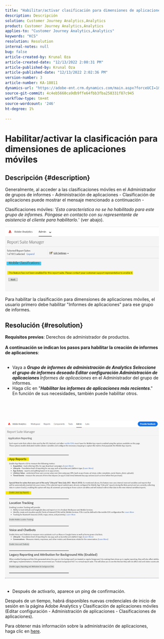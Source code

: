 ```yaml
---
title: "Habilitar/activar clasificación para dimensiones de aplicaciones móviles"
description: Descripción
solution: Customer Journey Analytics,Analytics
product: Customer Journey Analytics,Analytics
applies-to: "Customer Journey Analytics,Analytics"
keywords: "KCS"
resolution: Resolution
internal-notes: null
bug: false
article-created-by: Krunal Oza
article-created-date: "12/13/2022 2:00:31 PM"
article-published-by: Krunal Oza
article-published-date: "12/13/2022 2:02:36 PM"
version-number: 3
article-number: KA-18011
dynamics-url: "https://adobe-ent.crm.dynamics.com/main.aspx?forceUCI=1&pagetype=entityrecord&etn=knowledgearticle&id=85557b7d-ee7a-ed11-81ac-6045bd006b3d"
source-git-commit: 4c4eb5660ca9db9ffe64fbb3fba258331f87c945
workflow-type: tm+mt
source-wordcount: '246'
ht-degree: 1%

---
```


# Habilitar/activar la clasificación para dimensiones de aplicaciones móviles

## Descripción {#description}


Generalmente, al acceder a las clasificaciones móviles en el Administrador de grupos de informes - Administración de aplicaciones - Clasificación de aplicaciones puede mostrar el mensaje mencionado a continuación -

Clasificaciones móviles: &#39;*Esta característica no se ha habilitado para este grupo de informes. Póngase en contacto con su representante de asistencia al cliente para habilitarlo.*&#39; (ver abajo).

![](assets/___8f557b7d-ee7a-ed11-81ac-6045bd006b3d___.png)

Para habilitar la clasificación para dimensiones de aplicaciones móviles, el usuario primero debe habilitar &quot;Informes de aplicaciones&quot; para ese grupo de informes.


## Resolución {#resolution}

<b>Requisitos previos</b>: Derechos de administrador de productos.<br><br><b>A continuación se indican los pasos para habilitar la creación de informes de aplicaciones</b>: <br><br>
- Vaya a <b>*Grupo de informes de administración de Analytics Seleccione el grupo de informes deseado Editar configuración Administración de aplicaciones </b> Informes de aplicaciones* en el Administrador del grupo de informes.
- Haga clic en &quot;<b>*Habilitar los informes de aplicaciones más recientes</b>*.&quot; En función de sus necesidades, también puede habilitar otros.

<br><br> <br><br>![](assets/0ae3ca9c-b68f-ec11-b400-00224804a35d.png)
 
- Después de activarlo, aparece un ping de confirmación.


Después de un tiempo, habrá disponibles nuevas credenciales de inicio de sesión en la página Adobe Analytics y Clasificación de aplicaciones móviles (Editar configuración - Administración de aplicaciones - Clasificaciones de aplicaciones).

Para obtener más información sobre la administración de aplicaciones, haga clic en [here](https://nam04.safelinks.protection.outlook.com/?url=https%3A%2F%2Fexperienceleague.adobe.com%2Fdocs%2Fanalytics%2Fadmin%2Fadmin-tools%2Fmobile-management.html%3Flang%3Den&amp;amp;data=04%7C01%7Cnilotpalb%40adobe.com%7C3c1d5032d121424be46208d9f1d8905c%7Cfa7b1b5a7b34438794aed2c178decee1%7C0%7C0%7C637806734700482559%7CUnknown%7CTWFpbGZsb3d8eyJWIjoiMC4wLjAwMDAiLCJQIjoiV2luMzIiLCJBTiI6Ik1haWwiLCJXVCI6Mn0%3D%7C3000&amp;amp;sdata=uxWerDD%2FHHZVSk%2B6eY0p2czXyW3BtXq75lRarjebwak%3D&amp;amp;reserved=0 "Haga clic en el siguiente vínculo: https://experienceleague.adobe.com/docs/analytics/admin/admin-tools/mobile-management.html?lang=en").
